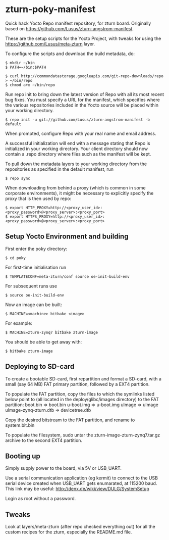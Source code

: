 zturn-poky-manifest
===================

Quick hack Yocto Repo manifest repository, for zturn board. Originally based on https://github.com/Lusus/zturn-angstrom-manifest.

These are the setup scripts for the Yocto Project, with tweaks for using the https://github.com/Lusus/meta-zturn layer.

To configure the scripts and download the build metadata, do:

	$ mkdir ~/bin
	$ PATH=~/bin:$PATH

	$ curl http://commondatastorage.googleapis.com/git-repo-downloads/repo > ~/bin/repo
	$ chmod a+x ~/bin/repo

Run repo init to bring down the latest version of Repo with all its most recent bug fixes. You must specify a URL for the manifest, which specifies where the various repositories included in the Yocto source will be placed within your working directory.

	$ repo init -u git://github.com/Lusus/zturn-angstrom-manifest -b default

When prompted, configure Repo with your real name and email address.

A successful initialization will end with a message stating that Repo is initialized in your working directory. Your client directory should now contain a .repo directory where files such as the manifest will be kept.

To pull down the metadata layers to your working directory from the repositories as specified in the default manifest, run

	$ repo sync

When downloading from behind a proxy (which is common in some corporate environments), it might be necessary to explicitly specify the proxy that is then used by repo:

	$ export HTTP_PROXY=http://<proxy_user_id>:<proxy_password>@<proxy_server>:<proxy_port>
	$ export HTTPS_PROXY=http://<proxy_user_id>:<proxy_password>@<proxy_server>:<proxy_port>

Setup Yocto Environment and building
------------------------------------
First enter the poky directory:

	$ cd poky

For first-time initialisation run

	$ TEMPLATECONF=meta-zturn/conf source oe-init-build-env

For subsequent runs use

	$ source oe-init-build-env

Now an image can be built:

	$ MACHINE=<machine> bitbake <image>

For example:

	$ MACHINE=zturn-zynq7 bitbake zturn-image

You should be able to get away with:

	$ bitbake zturn-image

Deploying to SD-card
--------------------
To create a bootable SD-card, first repartition and format a SD-card, with a small (say 64 MB) FAT primary partition, followed by a EXT4 partition.

To populate the FAT partition, copy the files to which the symlinks listed below point to (all located in the deploy/glibc/images directory) to the FAT partition:
boot.bin => boot.bin
u-boot.img => u-boot.img
uImage => uImage
uImage-zynq-zturn.dtb => devicetree.dtb

Copy the desired bitstream to the FAT partition, and rename to system.bit.bin 

To populate the filesystem, sudo untar the zturn-image-zturn-zynq7.tar.gz archive to the second EXT4 partition.

Booting up
----------
Simply supply power to the board, via 5V or USB_UART.

Use a serial communication application (eg kermit) to connect to the USB serial device created when USB_UART gets enumarated, at 115200 baud. This link may be useful: http://denx.de/wiki/view/DULG/SystemSetup

Login as root without a password.

Tweaks
------
Look at layers/meta-zturn (after repo checked everything out) for all the custom recipes for the zturn, especially the README.md file.
